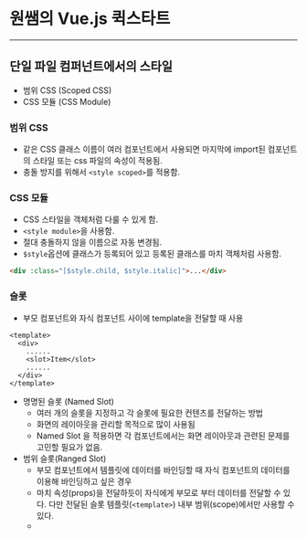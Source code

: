 # 원쌤의 Vue.js 퀵스타트
___
## 단일 파일 컴퍼넌트에서의 스타일
* 범위 CSS (Scoped CSS)
* CSS 모듈 (CSS Module)

### 범위 CSS
* 같은 CSS 클래스 이름이 여러 컴포넌트에서 사용되면 마지막에 import된 컴포넌트의 스타일 또는 css 파일의 속성이 적용됨.
* 충돌 방지를 위해서 ```<style scoped>```를 적용함.

### CSS 모듈
* CSS 스타일을 객체처럼 다룰 수 있게 함.
* ```<style module>```을 사용함.
* 절대 충돌하지 않을 이름으로 자동 변경됨.
* ```$style```옵션에 클래스가 등록되어 있고 등록된 클래스를 마치 객체처럼 사용함.
```html
<div :class="[$style.child, $style.italic]">...</div>
```
### 슬롯
* 부모 컴포넌트와 자식 컴포넌트 사이에 template을 전달할 때 사용
```vue
<template>
  <div>
    ......
    <slot>Item</slot>
    ......
  </div>  
</template>
```
* 명명된 슬롯 (Named Slot)
  * 여러 개의 슬롯을 지정하고 각 슬롯에 필요한 컨텐츠를 전달하는 방법
  * 화면의 레이아웃을 관리할 목적으로 많이 사용됨
  * Named Slot 을 적용하면 각 컴포넌트에서는 화면 레이아웃과 관련된 문제를 고민할 필요가 없음.
* 범위 슬롯(Ranged Slot)
  * 부모 컴포넌트에서 템플릿에 데이터를 바인딩할 때 자식 컴포넌트의 데이터를 이용해 바인딩하고 싶은 경우
  * 마치 속성(props)을 전달하듯이 자식에게 부모로 부터 데이터를 전달할 수 있다. 다만 전달된 슬롯 템플릿(```<template>```) 내부 범위(scope)에서만 사용할 수 있다.
  * 